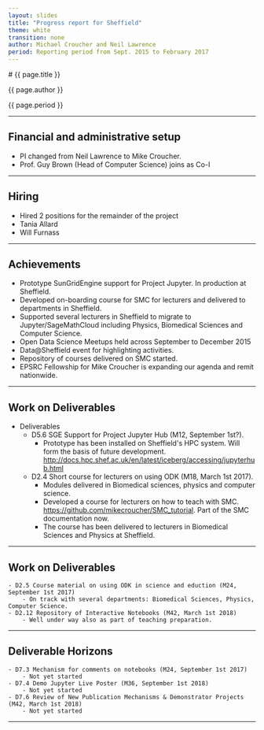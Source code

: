```yaml
---
layout: slides
title: "Progress report for Sheffield"
theme: white
transition: none
author: Michael Croucher and Neil Lawrence
period: Reporting period from Sept. 2015 to February 2017
---
```


<section data-markdown data-separator="^---\n" data-separator-vertical="^--\n">
# {{ page.title }}

{{ page.author }}


{{ page.period }}

---

## Financial and administrative setup

- PI changed from Neil Lawrence to Mike Croucher.
- Prof. Guy Brown (Head of Computer Science) joins as Co-I

---
## Hiring

-   Hired 2 positions for the remainder of the project
-   Tania Allard
-   Will Furnass

---
## Achievements

-   Prototype SunGridEngine support for Project Jupyter. In production at Sheffield.
-   Developed on-boarding course for SMC for lecturers and delivered to departments in Sheffield.
-   Supported several lecturers in Sheffield to migrate to Jupyter/SageMathCloud including Physics, Biomedical Sciences and Computer Science.
-   Open Data Science Meetups held across September to December 2015
-   Data@Sheffield event for highlighting activities.
-   Repository of courses delivered on SMC started.
-   EPSRC Fellowship for Mike Croucher is expanding our agenda and remit nationwide.

---
## Work on Deliverables

-   Deliverables
    - D5.6 SGE Support for Project Jupyter Hub (M12, September 1st?).
        - Prototype has been installed on Sheffield's HPC system. Will form the basis of future development.
        http://docs.hpc.shef.ac.uk/en/latest/iceberg/accessing/jupyterhub.html
    - D2.4 Short course for lecturers on using ODK (M18, March 1st 2017).
        - Modules delivered in Biomedical sciences, physics and computer science.
        - Developed a course for lecturers on how to teach with SMC. https://github.com/mikecroucher/SMC_tutorial. Part of the SMC documentation now.
        - The course has been delivered to lecturers in Biomedical Sciences and Physics at Sheffield.
---
## Work on Deliverables

    - D2.5 Course material on using ODK in science and eduction (M24, September 1st 2017)
        - On track with several departments: Biomedical Sciences, Physics, Computer Science.
    - D2.12 Repository of Interactive Notebooks (M42, March 1st 2018)
        - Well under way also as part of teaching preparation.

---
## Deliverable Horizons

    - D7.3 Mechanism for comments on notebooks (M24, September 1st 2017)
        - Not yet started
    - D7.4 Demo Jupyter Live Poster (M36, September 1st 2018)
        - Not yet started
    - D7.6 Review of New Publication Mechanisms & Demonstrator Projects (M42, March 1st 2018)
        - Not yet started

---
